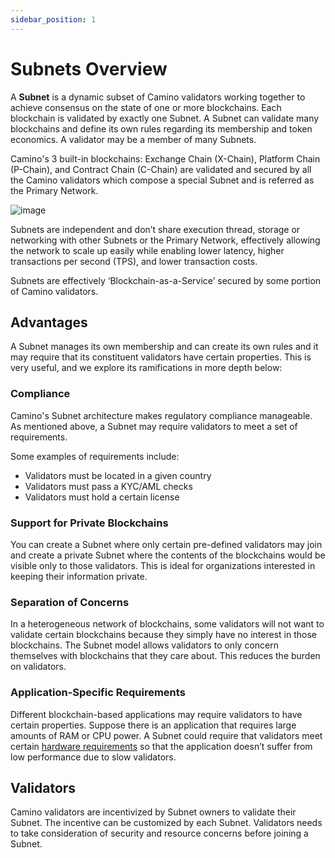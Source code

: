 ```yaml
---
sidebar_position: 1
---
```


# Subnets Overview

A **Subnet** is a dynamic subset of Camino validators working together to achieve consensus on the state of one or more blockchains. Each blockchain is validated by exactly one Subnet. A Subnet can validate many blockchains and define its own rules regarding its membership and token economics. A validator may be a member of many Subnets.

Camino's 3 built-in blockchains: Exchange Chain (X-Chain), Platform Chain (P-Chain), and Contract Chain (C-Chain) are validated and secured by all the Camino validators which compose a special Subnet and is referred as the Primary Network.

![image](/img/subnet-validators.png)

Subnets are independent and don’t share execution thread, storage or networking with other Subnets or the Primary Network, effectively allowing the network to scale up easily while enabling lower latency, higher transactions per second (TPS), and lower transaction costs.

Subnets are effectively ‘Blockchain-as-a-Service’ secured by some portion of Camino validators.

## Advantages

A Subnet manages its own membership and can create its own rules and it may require that its constituent validators have certain properties. This is very useful, and we explore its ramifications in more depth below:

### Compliance

Camino's Subnet architecture makes regulatory compliance manageable. As mentioned above, a Subnet may require validators to meet a set of requirements.

Some examples of requirements include:

- Validators must be located in a given country
- Validators must pass a KYC/AML checks
- Validators must hold a certain license

### Support for Private Blockchains

You can create a Subnet where only certain pre-defined validators may join and create a private Subnet where the contents of the blockchains would be visible only to those validators. This is ideal for organizations interested in keeping their information private.

### Separation of Concerns

In a heterogeneous network of blockchains, some validators will not want to validate certain blockchains because they simply have no interest in those blockchains. The Subnet model allows validators to only concern themselves with blockchains that they care about. This reduces the burden on validators.

### Application-Specific Requirements

Different blockchain-based applications may require validators to have certain properties. Suppose there is an application that requires large amounts of RAM or CPU power. A Subnet could require that validators meet certain [hardware requirements](../apps/nodes/run-camino-node.md#requirements) so that the application doesn’t suffer from low performance due to slow validators.

## Validators

Camino validators are incentivized by Subnet owners to validate their Subnet. The incentive can be customized by each Subnet. Validators needs to take consideration of security and resource concerns before joining a Subnet.
